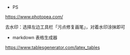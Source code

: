 - PS

https://www.photopea.com/

去水印：选择左边工具栏「污点修复画笔」，对着水印涂抹即可

- markdown 表格生成器

https://www.tablesgenerator.com/latex_tables
